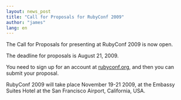 ```yaml
---
layout: news_post
title: "Call for Proposals for RubyConf 2009"
author: "james"
lang: en
---
```


The Call for Proposals for presenting at RubyConf 2009 is now open.

The deadline for proposals is August 21, 2009.

You need to sign up for an account at [rubyconf.org][1], and then you
can submit your proposal.

RubyConf 2009 will take place November 19-21 2009, at the Embassy Suites
Hotel at the San Francisco Airport, California, USA.



[1]: http://www.rubyconf.org
